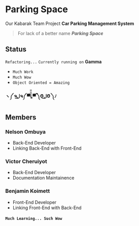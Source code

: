 # Parking Space

Our Kabarak Team Project
**Car Parking Management System**

> For lack of a better name
> **_Parking Space_**

## Status

`Refactoring...`
`Currently running on` **Gamma**

-   `Much Work`
-   `Much Wow`
-   `Object Oriented = Amazing`

#### ヽ༼ ຈل͜ຈ༼ ▀̿̿Ĺ̯̿̿▀̿ ̿༽Ɵ͆ل͜Ɵ͆ ༽ﾉ

## Members

### Nelson Ombuya

-   Back-End Developer
-   Linking Back-End with Front-End

### Victor Cheruiyot

-   Back-End Developer
-   Documentation Maintainence

### Benjamin Koimett

-   Front-End Developer
-   Linking Front-End with Back-End

#### `Much Learning... Such Wow`
